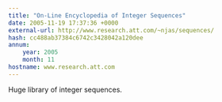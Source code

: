 ```yaml
---
title: "On-Line Encyclopedia of Integer Sequences"
date: 2005-11-19 17:37:36 +0000
external-url: http://www.research.att.com/~njas/sequences/
hash: cc488ab37384c6742c3428042a120dee
annum:
    year: 2005
    month: 11
hostname: www.research.att.com
---
```


Huge library of integer sequences.
